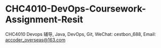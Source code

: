 # CHC4010-DevOps-Coursework-Assignment-Resit
CHC4010 Devops 辅导, Java, DevOps, Git, WeChat: cestbon_688, Email: accoder_overseas@163.com
